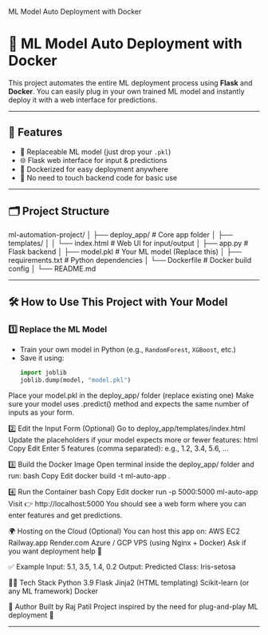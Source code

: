  ML Model Auto Deployment with Docker

# 🤖 ML Model Auto Deployment with Docker

This project automates the entire ML deployment process using **Flask** and **Docker**. You can easily plug in your own trained ML model and instantly deploy it with a web interface for predictions.

---

## 🚀 Features

- 🔁 Replaceable ML model (just drop your `.pkl`)
- 🌐 Flask web interface for input & predictions
- 🐳 Dockerized for easy deployment anywhere
- 🧠 No need to touch backend code for basic use

---

## 🗂️ Project Structure

ml-automation-project/ │
├── deploy_app/ # Core app folder │ 
├── templates/ │
│ └── index.html # Web UI for input/output │ 
├── app.py # Flask backend │ 
├── model.pkl # Your ML model (Replace this) │ 
├── requirements.txt # Python dependencies │ 
└── Dockerfile # Docker build config │ 
└── README.md

---

## 🛠️ How to Use This Project with Your Model

### 1️⃣ Replace the ML Model
- Train your own model in Python (e.g., `RandomForest`, `XGBoost`, etc.)
- Save it using:
  ```python
  import joblib
  joblib.dump(model, "model.pkl")
Place your model.pkl in the deploy_app/ folder (replace existing one)
Make sure your model uses .predict() method and expects the same number of inputs as your form.

2️⃣ Edit the Input Form (Optional)
Go to deploy_app/templates/index.html
Update the placeholders if your model expects more or fewer features:
html
Copy
Edit
Enter 5 features (comma separated):
e.g., 1.2, 3.4, 5.6, ...

3️⃣ Build the Docker Image
Open terminal inside the deploy_app/ folder and run:
bash
Copy
Edit
docker build -t ml-auto-app .

4️⃣ Run the Container
bash
Copy
Edit
docker run -p 5000:5000 ml-auto-app
Visit 👉 http://localhost:5000
You should see a web form where you can enter features and get predictions.

🌍 Hosting on the Cloud (Optional)
You can host this app on:
AWS EC2
Railway.app
Render.com
Azure / GCP
VPS (using Nginx + Docker)
Ask if you want deployment help 🚀

✅ Example
Input: 5.1, 3.5, 1.4, 0.2
Output: Predicted Class: Iris-setosa

👨‍💻 Tech Stack
Python 3.9
Flask
Jinja2 (HTML templating)
Scikit-learn (or any ML framework)
Docker

🧠 Author
Built  by Raj Patil
Project inspired by the need for plug-and-play ML deployment 🚀



---


